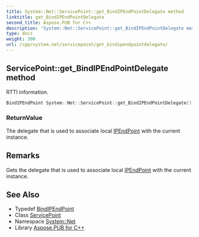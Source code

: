 ```yaml
---
title: System::Net::ServicePoint::get_BindIPEndPointDelegate method
linktitle: get_BindIPEndPointDelegate
second_title: Aspose.PUB for C++
description: 'System::Net::ServicePoint::get_BindIPEndPointDelegate method. RTTI information in C++.'
type: docs
weight: 300
url: /cpp/system.net/servicepoint/get_bindipendpointdelegate/
---
```

## ServicePoint::get_BindIPEndPointDelegate method


RTTI information.

```cpp
BindIPEndPoint System::Net::ServicePoint::get_BindIPEndPointDelegate()
```


### ReturnValue

The delegate that is used to associate local [IPEndPoint](../../ipendpoint/) with the current instance.
## Remarks


Gets the delegate that is used to associate local [IPEndPoint](../../ipendpoint/) with the current instance. 
## See Also

* Typedef [BindIPEndPoint](../../bindipendpoint/)
* Class [ServicePoint](../)
* Namespace [System::Net](../../)
* Library [Aspose.PUB for C++](../../../)
